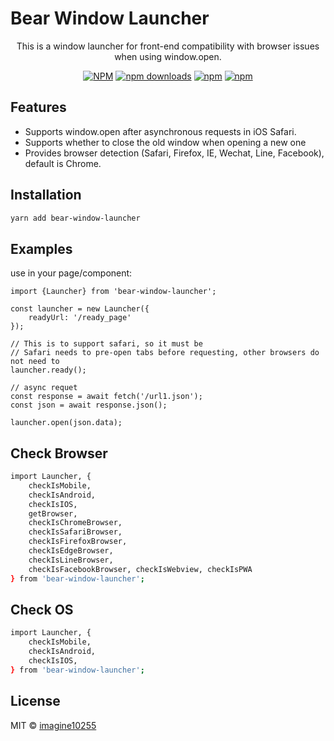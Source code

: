 # Bear Window Launcher

<p align="center">
    This is a window launcher for front-end compatibility with browser issues when using window.open.
</p>

<div align="center">

[![NPM](https://img.shields.io/npm/v/bear-window-launcher.svg?style=for-the-badge)](https://www.npmjs.com/package/bear-window-launcher)
[![npm downloads](https://img.shields.io/npm/dm/bear-window-launcher.svg?style=for-the-badge)](https://www.npmjs.com/package/bear-window-launcher)
[![npm](https://img.shields.io/npm/dt/bear-window-launcher.svg?style=for-the-badge)](https://www.npmjs.com/package/bear-window-launcher)
[![npm](https://img.shields.io/npm/l/bear-window-launcher?style=for-the-badge)](https://github.com/imagine10255/bear-window-launcher/blob/main/LICENSE)

</div>


## Features

- Supports window.open after asynchronous requests in iOS Safari.
- Supports whether to close the old window when opening a new one
- Provides browser detection (Safari, Firefox, IE, Wechat, Line, Facebook), default is Chrome.

## Installation

```bash
yarn add bear-window-launcher
```

## Examples

use in your page/component:
```tsx
import {Launcher} from 'bear-window-launcher';

const launcher = new Launcher({
    readyUrl: '/ready_page'
});

// This is to support safari, so it must be
// Safari needs to pre-open tabs before requesting, other browsers do not need to
launcher.ready();

// async requet
const response = await fetch('/url1.json');
const json = await response.json();

launcher.open(json.data);
```

## Check Browser

```bash
import Launcher, {
    checkIsMobile,
    checkIsAndroid,
    checkIsIOS,
    getBrowser,
    checkIsChromeBrowser,
    checkIsSafariBrowser,
    checkIsFirefoxBrowser,
    checkIsEdgeBrowser,
    checkIsLineBrowser,
    checkIsFacebookBrowser, checkIsWebview, checkIsPWA
} from 'bear-window-launcher';
```

## Check OS

```bash
import Launcher, {
    checkIsMobile,
    checkIsAndroid,
    checkIsIOS,
} from 'bear-window-launcher';
```

## License

MIT © [imagine10255](https://github.com/imagine10255)

